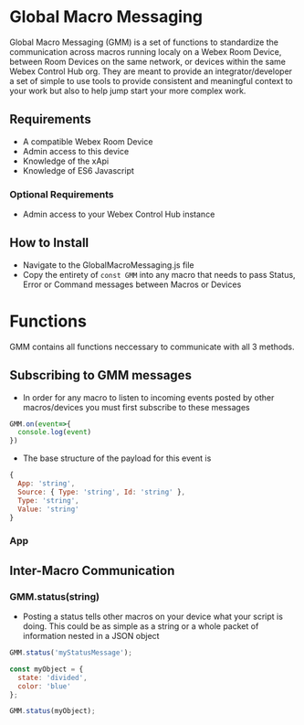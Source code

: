 # Global Macro Messaging

Global Macro Messaging (GMM) is a set of functions to standardize the communication across macros running localy on a Webex Room Device, between Room Devices on the same network, or devices within the same Webex Control Hub org. They are meant to provide an integrator/developer a set of simple to use tools to provide consistent and meaningful context to your work but also to help jump start your more complex work.

## Requirements
- A compatible Webex Room Device
- Admin access to this device
- Knowledge of the xApi
- Knowledge of ES6 Javascript

### Optional Requirements
- Admin access to your Webex Control Hub instance

## How to Install
- Navigate to the GlobalMacroMessaging.js file
- Copy the entirety of ```const GMM``` into any macro that needs to pass Status, Error or Command messages between Macros or Devices

# Functions
GMM contains all functions neccessary to communicate with all 3 methods.

## Subscribing to GMM messages
- In order for any macro to listen to incoming events posted by other macros/devices you must first subscribe to these messages

```javascript
GMM.on(event=>{
  console.log(event)
})
```
- The base structure of the payload for this event is

```javascript
{
  App: 'string',
  Source: { Type: 'string', Id: 'string' },
  Type: 'string',
  Value: 'string'
}
```
### App

## Inter-Macro Communication

### GMM.status(string)
- Posting a status tells other macros on your device what your script is doing. This could be as simple as a string or a whole packet of information nested in a JSON object
```javascript
GMM.status('myStatusMessage');

const myObject = {
  state: 'divided',
  color: 'blue'
};

GMM.status(myObject);
```
